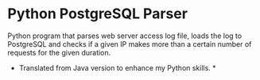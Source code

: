 # Python PostgreSQL Parser
Python program that parses web server access log file, loads the log to PostgreSQL and checks if a given IP makes more than a certain number of requests for the given duration.

* Translated from Java version to enhance my Python skills. *
